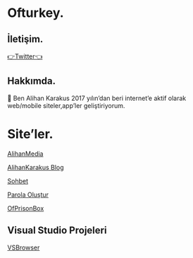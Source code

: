       

<h1 id="ofturkey">Ofturkey.</h1>

<h2 id="i̇letişim">İletişim.</h2>
<a href ="https://twitter.com/Ofturkey1">👉Twitter👈</a>

<h2 id="hakkımda">Hakkımda.</h2>

<p>💼 Ben Alihan Karakus 2017 yılın’dan beri internet’e aktif olarak <br> web/mobile siteler,app’ler geliştiriyorum.</p>

<h1 id="siteler">Site’ler.</h1>

<a href="https://ofturkey0.github.io/alihanmedia">AlihanMedia</a>

<a href="https://alihankarakusblog.blogspot.com/">AlihanKarakus Blog</a>

<a href="https://ofturkey0.github.io/chat/">Sohbet</a>

<a href="https://ofturkey0.github.io/parolaolustur/">Parola Oluştur</a>

<a href="https://ofturkey0.github.io/ofprisonbox/">OfPrisonBox</a>

<h2>Visual Studio Projeleri</h2>

<a href="https://ofturkey0.github.io/vsbrowser/">VSBrowser</a>


